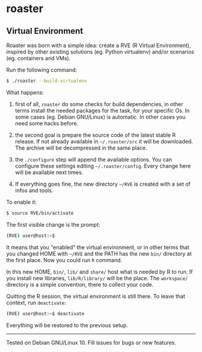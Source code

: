# roaster

## Virtual Environment

Roaster was born with a simple idea: create a RVE (R Virtual
Environment), inspired by other existing solutions (eg. Python
virtualenv) and/or scenarios (eg. containers and VMs).

Run the following command:

```bash
$ ./roaster --build-virtualenv
```

What happens:

1) first of all, `roaster` do some checks for build dependencies,
in other terms install the needed packages for the task, for your
specific Os. In some cases (eg. Debian GNU/Linux) is automatic. In
other cases you need some hacks before. 

2) the second goal is prepare the source code of the latest stable
R release. If not already available in `~/.roaster/src` it will be
downloaded. The archive will be decompressed in the same place.

3) the `./configure` step will append the available options. You can
configure these settings editing `~/.roaster/config`. Every change
here will be available next times.

4) If everything goes fine, the new directory `~/RVE` is created with
a set of infos and tools.

To enable it:

```bash
$ source RVE/bin/activate
```

The first visible change is the prompt:

```bash
(RVE) user@host:~$
```

It means that you "enabled" the virtual environment, or in other terms
that you changed HOME with `~/RVE` and the PATH has the new
`bin/` directory at the first place. Now you could run `R` command.

In this new HOME, `bin/`, `lib/` and `share/` host what is needed by R
to run. If you install new libraries, `lib/R/library/` will be the place.
The `workspace/` directory is a simple convention, there to collect your
code.

Quitting the R session, the virtual environment is still there.
To leave that context, run `deactivate`:

```bash
(RVE) user@host:~$ deactivate
```

Everything will be restored to the previous setup.

---
Tested on Debian GNU/Linux 10. Fill issues for bugs or new features.

